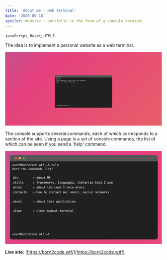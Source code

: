 ```yaml
---
title: 'About me - web terminal'
date: '2020-05-18'
spoiler: Website - portfolio in the form of a console terminal
---
```

`javaScript`, `React`, `HTML5`
![]()

The idea is to implement a personal website as a web terminal.

![BabyNamePicker](./terminal1.png)

The console supports several commands, each of which corresponds to a section of the site. Using a page is a set of console commands, the list of which can be seen if you send a 'help' command.

![BabyNamePicker](./terminal2.png)







**Live site:** [https://born2code.wtf/](https://born2code.wtf/)

